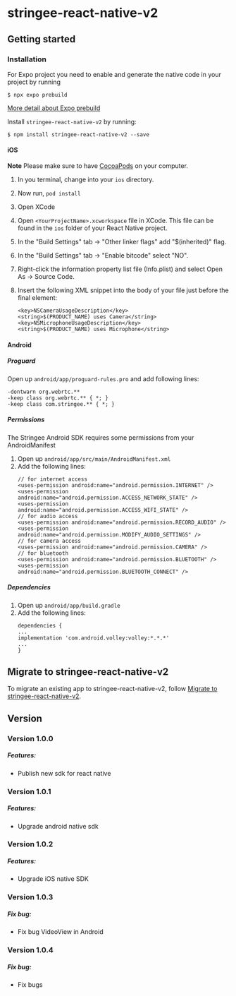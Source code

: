 # stringee-react-native-v2

## Getting started

### Installation
For Expo project you need to enable and generate the native code in your project by running 

`$ npx expo prebuild`

[More detail about Expo prebuild](https://docs.expo.dev/workflow/prebuild/)

Install `stringee-react-native-v2` by running:

`$ npm install stringee-react-native-v2 --save`

#### iOS

**Note** Please make sure to have [CocoaPods](https://cocoapods.org/) on your computer.
1. In you terminal, change into your `ios` directory.

2. Now run, `pod install`

3. Open XCode

4. Open `<YourProjectName>.xcworkspace` file in XCode. This file can be found in the `ios` folder of your React Native project. 

5. In the "Build Settings" tab -> "Other linker flags" add "$(inherited)" flag.

6. In the "Build Settings" tab -> "Enable bitcode" select "NO".

7. Right-click the information property list file (Info.plist) and select Open As -> Source Code.
8. Insert the following XML snippet into the body of your file just before the final element:

   ```
   <key>NSCameraUsageDescription</key>
   <string>$(PRODUCT_NAME) uses Camera</string>
   <key>NSMicrophoneUsageDescription</key>
   <string>$(PRODUCT_NAME) uses Microphone</string>
   ```

#### Android

##### Proguard
Open up `android/app/proguard-rules.pro` and add following lines: 
```
-dontwarn org.webrtc.**
-keep class org.webrtc.** { *; }
-keep class com.stringee.** { *; }
```

##### Permissions
The Stringee Android SDK requires some permissions from your AndroidManifest
1. Open up `android/app/src/main/AndroidManifest.xml`
2. Add the following lines:
    ```
    // for internet access
    <uses-permission android:name="android.permission.INTERNET" />
    <uses-permission android:name="android.permission.ACCESS_NETWORK_STATE" />
    <uses-permission android:name="android.permission.ACCESS_WIFI_STATE" />
    // for audio access
    <uses-permission android:name="android.permission.RECORD_AUDIO" />
    <uses-permission android:name="android.permission.MODIFY_AUDIO_SETTINGS" />
    // for camera access
    <uses-permission android:name="android.permission.CAMERA" />
    // for bluetooth 
    <uses-permission android:name="android.permission.BLUETOOTH" />
    <uses-permission android:name="android.permission.BLUETOOTH_CONNECT" />
    ```

##### Dependencies
1. Open up `android/app/build.gradle`
2. Add the following lines:
    ```
    dependencies {
    ...
    implementation 'com.android.volley:volley:*.*.*'
    ...
    }
    ```

## Migrate to stringee-react-native-v2

To migrate an existing app to stringee-react-native-v2, follow [Migrate to stringee-react-native-v2](https://github.com/stringeecom/stringee-react-native-v2/blob/master/MIGRATEGUIDE.md).

## Version
### Version 1.0.0
##### Features:
- Publish new sdk for react native

### Version 1.0.1
##### Features:
- Upgrade android native sdk

### Version 1.0.2
##### Features:
- Upgrade iOS native SDK

### Version 1.0.3
##### Fix bug:
- Fix bug VideoView in Android

### Version 1.0.4
##### Fix bug:
- Fix bugs
